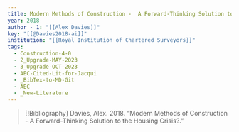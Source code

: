 ```yaml
---
title: Modern Methods of Construction -  A Forward-Thinking Solution to the Housing Crisis?
year: 2018
author - 1: "[[Alex Davies]]"
key: "[[@Davies2018-ai]]"
institution: "[[Royal Institution of Chartered Surveyors]]"
tags:
  - Construction-4-0
  - 2_Upgrade-MAY-2023
  - 3_Upgrade-OCT-2023
  - AEC-Cited-Lit-for-Jacqui
  - _BibTex-to-MD-Git
  - AEC
  - _New-Literature
---
```


> [!Bibliography]
> Davies, Alex. 2018. “Modern Methods of Construction -  A Forward-Thinking Solution to the Housing Crisis?.”